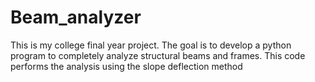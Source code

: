# Beam_analyzer
This is my college final year project. The goal is to develop a python program to completely analyze structural beams and frames.
This code performs the analysis using the slope deflection method